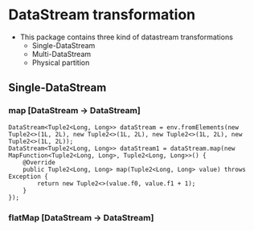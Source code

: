 # DataStream transformation
* This package contains three kind of datastream transformations
    * Single-DataStream
    * Multi-DataStream
    * Physical partition
## Single-DataStream
### map [DataStream -> DataStream]
```
DataStream<Tuple2<Long, Long>> dataStream = env.fromElements(new Tuple2<>(1L, 2L), new Tuple2<>(1L, 2L), new Tuple2<>(1L, 2L), new Tuple2<>(1L, 2L));
DataStream<Tuple2<Long, Long>> dataStream1 = dataStream.map(new MapFunction<Tuple2<Long, Long>, Tuple2<Long, Long>>() {
    @Override
    public Tuple2<Long, Long> map(Tuple2<Long, Long> value) throws Exception {
        return new Tuple2<>(value.f0, value.f1 + 1);
    }
});
```
### flatMap [DataStream -> DataStream]